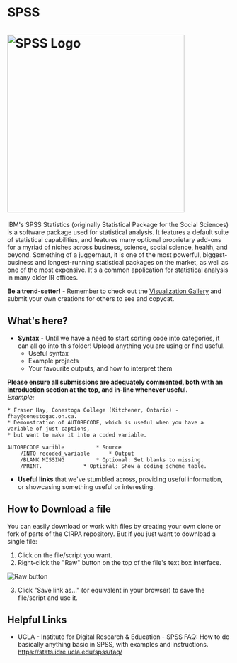 SPSS<br>		
<img src="https://webcms.colostate.edu/ramtech/media/sites/136/2017/02/SPSS-transparent-web-banner.png" alt="SPSS Logo" title="SPSS" width="400"/>
=======

IBM's SPSS Statistics (originally Statistical Package for the Social Sciences) is a software package used for statistical analysis. It features a default suite of statistical capabilities, and features many optional proprietary add-ons for a myriad of niches across business, science, social science, health, and beyond. Something of a juggernaut, it is one of the most powerful, biggest-business and longest-running statistical packages on the market, as well as one of the most expensive. It's a common application for statistical analysis in many older IR offices.

**Be a trend-setter!** - Remember to check out the [Visualization Gallery](https://github.com/Sopwith/IR/tree/master/Visualization%20Gallery) and submit your own creations for others to see and copycat.

## What's here?
* **Syntax** - Until we have a need to start sorting code into categories, it can all go into this folder! Upload anything you are using or find useful.
  * Useful syntax
  * Example projects
  * Your favourite outputs, and how to interpret them

**Please ensure all submissions are adequately commented, both with an introduction section at the top, and in-line whenever useful.**<br>
*Example:*
```
* Fraser Hay, Conestoga College (Kitchener, Ontario) - fhay@conestogac.on.ca.
* Demonstration of AUTORECODE, which is useful when you have a variable of just captions, 
* but want to make it into a coded variable.

AUTORECODE varible			* Source
	/INTO recoded_variable 		* Output
	/BLANK MISSING			* Optional: Set blanks to missing.
	/PRINT.				* Optional: Show a coding scheme table.
```

* **Useful links** that we've stumbled across, providing useful information, or showcasing something useful or interesting.

## How to Download a file
You can easily download or work with files by creating your own clone or fork of parts of the CIRPA repository. But if you just want to download a single file:
1. Click on the file/script you want.
2. Right-click the "Raw" button on the top of the file's text box interface.

![Raw button](https://www.dropbox.com/s/fyt1qz0qeqjn0vf/GitHub-RawButton.png?raw=1)

3. Click "Save link as..." (or equivalent in your browser) to save the file/script and use it.

## Helpful Links
* UCLA - Institute for Digital Research & Education - SPSS FAQ: How to do basically anything basic in SPSS, with examples and instructions. https://stats.idre.ucla.edu/spss/faq/
